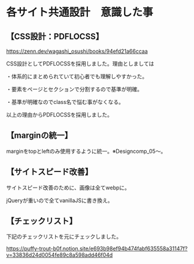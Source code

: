 # 各サイト共通設計　意識した事

## 【CSS設計：PDFLOCSS】

https://zenn.dev/wagashi_osushi/books/94efd21a66ccaa

CSS設計としてPDFLOCSSを採用しました。理由としましては

・体系的にまとめられていて初心者でも理解しやすかった。

・要素をページとセクションで分割するので基準が明確。

・基準が明確なのでclass名で悩む事がなくなる。

以上の理由からPDFLOCSSを採用しました。

## 【marginの統一】

marginをtopとleftのみ使用するように統一。※Designcomp_05～。

## 【サイトスピード改善】

サイトスピード改善のために、画像は全てwebpに。

jQueryが重いので全てvanillaJSに書き換え。

## 【チェックリスト】

下記のチェックリストを元にチェックしました。

https://puffy-trout-b0f.notion.site/e693b98ef94b474fabf635558a31147f?v=33836d24d0054fe89c8a598add46f04d
